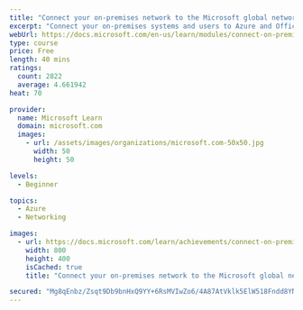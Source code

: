 ```yaml
---
title: "Connect your on-premises network to the Microsoft global network by using ExpressRoute"
excerpt: "Connect your on-premises systems and users to Azure and Office 365 by using ExpressRoute for private, dedicated, and guaranteed throughput connectivity."
webUrl: https://docs.microsoft.com/en-us/learn/modules/connect-on-premises-network-with-expressroute/
type: course
price: Free
length: 40 mins
ratings:
  count: 2822
  average: 4.661942
heat: 70

provider:
  name: Microsoft Learn
  domain: microsoft.com
  images:
    - url: /assets/images/organizations/microsoft.com-50x50.jpg
      width: 50
      height: 50

levels:
  - Beginner

topics:
  - Azure
  - Networking

images:
  - url: https://docs.microsoft.com/learn/achievements/connect-on-premises-network-with-expressroute-social.png
    width: 800
    height: 400
    isCached: true
    title: "Connect your on-premises network to the Microsoft global network by using ExpressRoute"

secured: "Mg8qEnbz/Zsqt9Db9bnHxQ9YY+6RsMVIwZo6/4A87AtVklk5ElW518Fndd8YNfS0XwBiUnZFVsFQhD0NG2aqL8slLIuEoVu5CstNKK4lyhJDrz64aQgquPDzGATR+oDoDxUP2Yf8RmUDdeEgV71QvIwPRgLVBRYnceBVJ/NCTo+6/54s2JMbYSCHTnKZQlQAqJr6mfGH1Mw3U1s1lY0rBv58y6cVYFa6GXG97S0//wlYIlHG8ZDCAoaIltoJdf19N/AWuETTFKQ3H0be18Kg6TCF7bw1yTyEJwBP+Q8UU61SpwWNL+71nrtC6LCA6HwIgU8f6MUz0P/O1RfSXIN9U7mQy4Dc8V/XTRdBff8alLyqCfST+4RdryH7US+CgG7JwidC4SmzE19q6PuU3S18Qw==;zSMOm0vQ32MHz1FiwOIiPw=="
---
```


